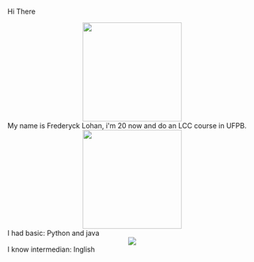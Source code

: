 Hi There
<div align = "center">
  <img src="https://i.pinimg.com/originals/c4/1e/30/c41e304c90f23e849be92efcfe096b9e.gif" width="200" />
</div>
My name is Frederyck Lohan, i'm 20 now and do an LCC course in UFPB. 
<div align = "center">
  <img src="https://user-images.githubusercontent.com/45157446/161337980-87a1b2e4-99ea-4fc8-ab1e-faa61357b40d.gif" width="200" />
</div>
I had basic:
Python and java      
<div align = "center">
  <img src= "https://github-readme-stats.vercel.app/api?username=gowther1387&show_icons=true&theme=dark" />
</div>
I know intermedian:
Inglish
